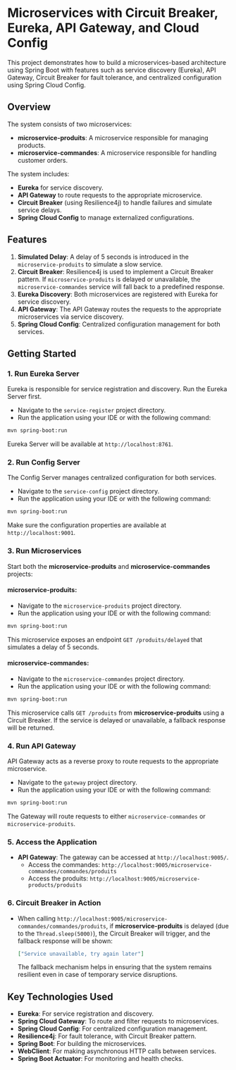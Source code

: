 
# Microservices with Circuit Breaker, Eureka, API Gateway, and Cloud Config

This project demonstrates how to build a microservices-based architecture using Spring Boot with features such as service discovery (Eureka), API Gateway, Circuit Breaker for fault tolerance, and centralized configuration using Spring Cloud Config.

## Overview

The system consists of two microservices:
- **microservice-produits**: A microservice responsible for managing products.
- **microservice-commandes**: A microservice responsible for handling customer orders.

The system includes:
- **Eureka** for service discovery.
- **API Gateway** to route requests to the appropriate microservice.
- **Circuit Breaker** (using Resilience4j) to handle failures and simulate service delays.
- **Spring Cloud Config** to manage externalized configurations.

## Features

1. **Simulated Delay**: A delay of 5 seconds is introduced in the `microservice-produits` to simulate a slow service.
2. **Circuit Breaker**: Resilience4j is used to implement a Circuit Breaker pattern. If `microservice-produits` is delayed or unavailable, the `microservice-commandes` service will fall back to a predefined response.
3. **Eureka Discovery**: Both microservices are registered with Eureka for service discovery.
4. **API Gateway**: The API Gateway routes the requests to the appropriate microservices via service discovery.
5. **Spring Cloud Config**: Centralized configuration management for both services.

## Getting Started

### 1. **Run Eureka Server**

Eureka is responsible for service registration and discovery. Run the Eureka Server first.

- Navigate to the `service-register` project directory.
- Run the application using your IDE or with the following command:

```bash
mvn spring-boot:run
```

Eureka Server will be available at `http://localhost:8761`.

### 2. **Run Config Server**

The Config Server manages centralized configuration for both services.

- Navigate to the `service-config` project directory.
- Run the application using your IDE or with the following command:

```bash
mvn spring-boot:run
```

Make sure the configuration properties are available at `http://localhost:9001`.

### 3. **Run Microservices**

Start both the **microservice-produits** and **microservice-commandes** projects:

#### microservice-produits:
- Navigate to the `microservice-produits` project directory.
- Run the application using your IDE or with the following command:

```bash
mvn spring-boot:run
```

This microservice exposes an endpoint `GET /produits/delayed` that simulates a delay of 5 seconds.

#### microservice-commandes:
- Navigate to the `microservice-commandes` project directory.
- Run the application using your IDE or with the following command:

```bash
mvn spring-boot:run
```

This microservice calls `GET /produits` from **microservice-produits** using a Circuit Breaker. If the service is delayed or unavailable, a fallback response will be returned.

### 4. **Run API Gateway**

API Gateway acts as a reverse proxy to route requests to the appropriate microservice.

- Navigate to the `gateway` project directory.
- Run the application using your IDE or with the following command:

```bash
mvn spring-boot:run
```

The Gateway will route requests to either `microservice-commandes` or `microservice-produits`.

### 5. **Access the Application**

- **API Gateway**: The gateway can be accessed at `http://localhost:9005/`.
  - Access the commandes: `http://localhost:9005/microservice-commandes/commandes/produits`
  - Access the produits: `http://localhost:9005/microservice-products/produits`

### 6. **Circuit Breaker in Action**

- When calling `http://localhost:9005/microservice-commandes/commandes/produits`, if **microservice-produits** is delayed (due to the `Thread.sleep(5000)`), the Circuit Breaker will trigger, and the fallback response will be shown:

  ```json
  ["Service unavailable, try again later"]
  ```

  The fallback mechanism helps in ensuring that the system remains resilient even in case of temporary service disruptions.

## Key Technologies Used

- **Eureka**: For service registration and discovery.
- **Spring Cloud Gateway**: To route and filter requests to microservices.
- **Spring Cloud Config**: For centralized configuration management.
- **Resilience4j**: For fault tolerance, with Circuit Breaker pattern.
- **Spring Boot**: For building the microservices.
- **WebClient**: For making asynchronous HTTP calls between services.
- **Spring Boot Actuator**: For monitoring and health checks.
